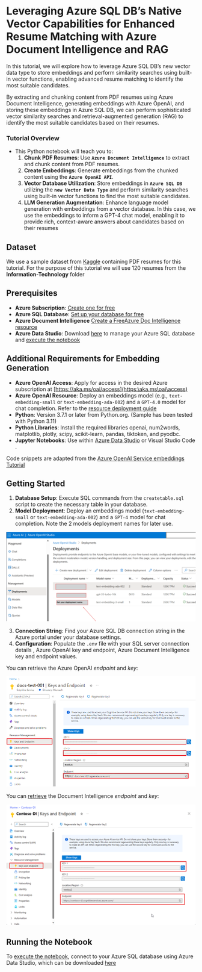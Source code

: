 # Leveraging Azure SQL DB’s Native Vector Capabilities for Enhanced Resume Matching with Azure Document Intelligence and RAG

In this tutorial, we will explore how to leverage Azure SQL DB’s new vector data type to store embeddings and perform similarity searches using built-in vector functions, enabling advanced resume matching to identify the most suitable candidates. 

By extracting and chunking content from PDF resumes using Azure Document Intelligence, generating embeddings with Azure OpenAI, and storing these embeddings in Azure SQL DB, we can perform sophisticated vector similarity searches and retrieval-augmented generation (RAG) to identify the most suitable candidates based on their resumes.

### **Tutorial Overview**

- This Python notebook will teach you to:
    1. **Chunk PDF Resumes**: Use **`Azure Document Intelligence`** to extract and chunk content from PDF resumes.
    2. **Create Embeddings**: Generate embeddings from the chunked content using the **`Azure OpenAI API`**.
    3. **Vector Database Utilization**: Store embeddings in **`Azure SQL DB`** utilizing the **`new Vector Data Type`** and perform similarity searches using built-in vector functions to find the most suitable candidates.
    4. **LLM Generation Augmentation**: Enhance language model generation with embeddings from a vector database. In this case, we use the embeddings to inform a GPT-4 chat model, enabling it to provide rich, context-aware answers about candidates based on their resumes

## Dataset

We use a sample dataset from [Kaggle](https:/www.kaggle.com/datasets/snehaanbhawal/resume-dataset) containing PDF resumes for this tutorial. For the purpose of this tutorial we will use 120 resumes from the **Information-Technology** folder

## Prerequisites

- **Azure Subscription**: [Create one for free](https:/azure.microsoft.com/free/cognitive-services?azure-portal=true)
- **Azure SQL Database**: [Set up your database for free](https:/learn.microsoft.com/azure/azure-sql/database/free-offer?view=azuresql)
- **Azure Document Intelligence** [Create a FreeAzure Doc Intelligence resource](https:/learn.microsoft.com/azure/ai-services/document-intelligence/create-document-intelligence-resource?view=doc-intel-4.0.0)
- **Azure Data Studio**: Download [here](https:/azure.microsoft.com/products/data-studio) to manage your Azure SQL database and [execute the notebook](https:/learn.microsoft.com/azure-data-studio/notebooks/notebooks-python-kernel)

## Additional Requirements for Embedding Generation

- **Azure OpenAI Access**: Apply for access in the desired Azure subscription at [https://aka.ms/oai/access](https:\aka.ms\oai\access)
- **Azure OpenAI Resource**: Deploy an embeddings model (e.g., `text-embedding-small` or `text-embedding-ada-002`) and a `GPT-4.0` model for chat completion. Refer to the [resource deployment guide](https:/learn.microsoft.com/azure/ai-services/openai/how-to/create-resource)
- **Python**: Version 3.7.1 or later from Python.org. (Sample has been tested with Python 3.11)
- **Python Libraries**: Install the required libraries openai, num2words, matplotlib, plotly, scipy, scikit-learn, pandas, tiktoken, and pyodbc.
- **Jupyter Notebooks**: Use within [Azure Data Studio](https:/learn.microsoft.com/en-us/azure-data-studio/notebooks/notebooks-guidance) or Visual Studio Code .

Code snippets are adapted from the [Azure OpenAI Service embeddings Tutorial](https:/learn.microsoft.com/en-us/azure/ai-services/openai/tutorials/embeddings?tabs=python-new%2Ccommand-line&pivots=programming-language-python)

## Getting Started

1. **Database Setup**: Execute SQL commands from the `createtable.sql` script to create the necessary table in your database.
2. **Model Deployment**: Deploy an embeddings model (`text-embedding-small` or `text-embedding-ada-002`) and a `GPT-4` model for chat completion. Note the 2 models deployment names for later use.

![Deployed OpenAI Models](..\Assets\modeldeployment.png)

3. **Connection String**: Find your Azure SQL DB connection string in the Azure portal under your database settings.
4. **Configuration**: Populate the `.env` file with your SQL server connection details , Azure OpenAI key and endpoint, Azure Document Intelligence key and endpoint values.

You can retrieve the Azure OpenAI _endpoint_ and _key_:

![Azure OpenAI Endpoint and Key](..\Assets\endpoint.png)

You can [retrieve](https:\learn.microsoft.com\azure\ai-services\document-intelligence\create-document-intelligence-resource?view=doc-intel-4.0.0#get-endpoint-url-and-keys) the Document Intelligence _endpoint_ and _key_:

![Azure Document Intelligence Endpoint and Key](..\Assets\docintelendpoint.png)

## Running the Notebook

To [execute the notebook](https:\learn.microsoft.com\azure-data-studio\notebooks\notebooks-python-kernel), connect to your Azure SQL database using Azure Data Studio, which can be downloaded [here](https:\azure.microsoft.com\products\data-studio)
